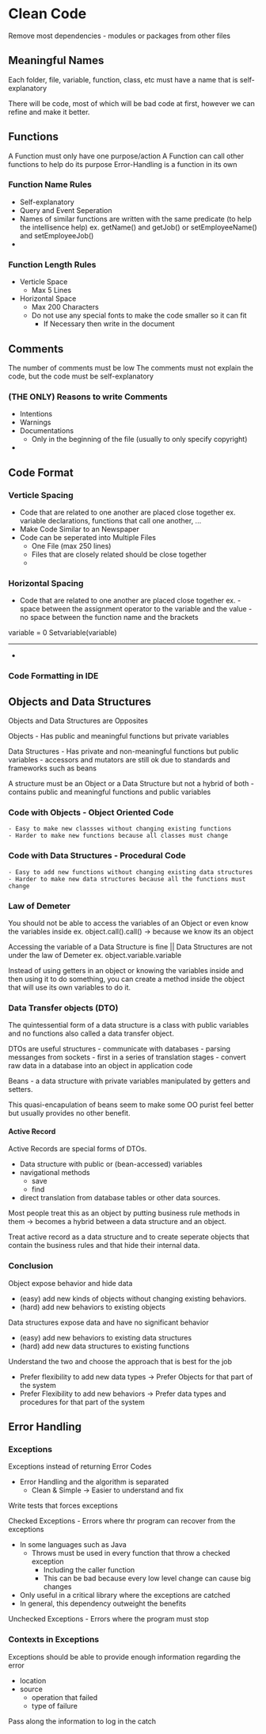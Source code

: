 # Clean Code

Remove most dependencies - modules or packages from other files

## Meaningful Names

Each folder, file, variable, function, class, etc must have a name that is self-explanatory

There will be code, most of which will be bad code at first, however we can refine and make it better.

## Functions

A Function must only have one purpose/action
A Function can call other functions to help do its purpose
Error-Handling is a function in its own

### Function Name Rules

- Self-explanatory
- Query and Event Seperation
- Names of similar functions are written with the same predicate (to help the intellisence help)
  ex. getName() and getJob() or setEmployeeName() and setEmployeeJob()
-

### Function Length Rules

- Verticle Space
  - Max 5 Lines
- Horizontal Space
  - Max 200 Characters
  - Do not use any special fonts to make the code smaller so it can fit
    - If Necessary then write in the document

## Comments

The number of comments must be low
The comments must not explain the code, but the code must be self-explanatory

### (THE ONLY) Reasons to write Comments

- Intentions
- Warnings
- Documentations
  - Only in the beginning of the file (usually to only specify copyright)
-

## Code Format

### Verticle Spacing

- Code that are related to one another are placed close together
  ex. variable declarations, functions that call one another, ...
- Make Code Similar to an Newspaper
- Code can be seperated into Multiple Files
  - One File (max 250 lines)
  - Files that are closely related should be close together
  -

### Horizontal Spacing

- Code that are related to one another are placed close together
  ex. - space between the assignment operator to the variable and the value - no space between the function name and the brackets

variable = 0
Setvariable(variable)

---

-

### Code Formatting in IDE

## Objects and Data Structures

Objects and Data Structures are Opposites

Objects - Has public and meaningful functions but private variables

Data Structures - Has private and non-meaningful functions but public variables - accessors and mutators are still ok due to standards and frameworks such as beans

A structure must be an Object or a Data Structure but not a hybrid of both - contains public and meaningful functions and public variables

### Code with Objects - Object Oriented Code

    - Easy to make new classses without changing existing functions
    - Harder to make new functions because all classes must change

### Code with Data Structures - Procedural Code

    - Easy to add new functions without changing existing data structures
    - Harder to make new data structures because all the functions must change

### Law of Demeter

You should not be able to access the variables of an Object or even know the variables inside
ex. object.call().call() -> because we know its an object

Accessing the variable of a Data Structure is fine || Data Structures are not under the law of Demeter
ex. object.variable.variable

Instead of using getters in an object or knowing the variables inside and then using it to do something, you can create a method inside the object that will use its own variables to do it.

### Data Transfer objects (DTO)

The quintessential form of a data structure is a class with public variables and no functions also called a data transfer object.

DTOs are useful structures - communicate with databases - parsing messanges from sockets - first in a series of translation stages - convert raw data in a database into an object in application code

Beans - a data structure with private variables manipulated by getters and setters.

This quasi-encapulation of beans seem to make some OO purist feel better but usually provides no other benefit.

#### Active Record

Active Records are special forms of DTOs.

- Data structure with public or (bean-accessed) variables
- navigational methods
  - save
  - find
- direct translation from database tables or other data sources.

Most people treat this as an object by putting business rule methods in them
-> becomes a hybrid between a data structure and an object.

Treat active record as a data structure and to create seperate objects that contain the business rules and that hide their internal data.

### Conclusion

Object expose behavior and hide data 
- (easy) add new kinds of objects without changing existing behaviors. 
- (hard) add new behaviors to existing objects

Data structures expose data and have no significant behavior 
- (easy) add new behaviors to existing data structures 
- (hard) add new data structures to existing functions

Understand the two and choose the approach that is best for the job

- Prefer flexibility to add new data types
  -> Prefer Objects for that part of the system
- Prefer Flexibility to add new behaviors
  -> Prefer data types and procedures for that part of the system

## Error Handling

### Exceptions
Exceptions instead of returning Error Codes
  - Error Handling and the algorithm is separated
    - Clean & Simple -> Easier to understand and fix

Write tests that forces exceptions

Checked Exceptions - Errors where thr program can recover from the exceptions
  - In some languages such as Java
    - Throws must be used in every function that throw a checked exception
      - Including the caller function
      - This can be bad because every low level change can cause big changes
  - Only useful in a critical library where the exceptions are catched
  - In general, this dependency outweight the benefits

Unchecked Exceptions - Errors where the program must stop

### Contexts in Exceptions

Exceptions should be able to provide enough information regarding the error
  - location 
  - source
    - operation that failed
    - type of failure

Pass along the information to log in the catch